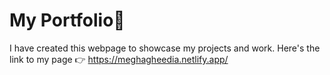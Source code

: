 # My Portfolio🤗
I have created this webpage to showcase my projects and work.
Here's the link to my page 👉 https://meghagheedia.netlify.app/
